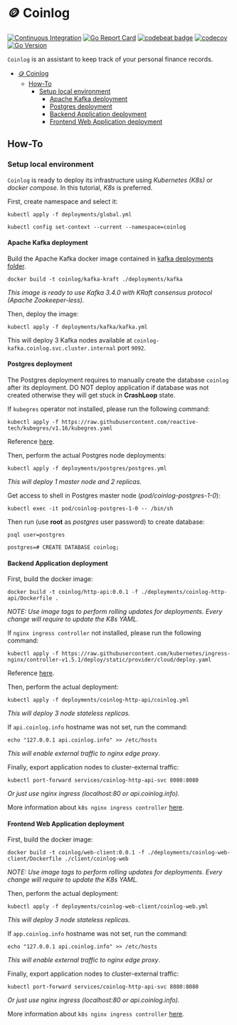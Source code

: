 # :coin: Coinlog

[![Continuous Integration](https://github.com/maestre3d/coinlog/actions/workflows/ci.yml/badge.svg)](https://github.com/maestre3d/coinlog/actions/workflows/ci.yml)
[![Go Report Card](https://goreportcard.com/badge/github.com/maestre3d/coinlog)](https://goreportcard.com/report/github.com/maestre3d/coinlog)
[![codebeat badge](https://codebeat.co/badges/5093f302-8019-4ede-a7df-4eb8f816b8cb)](https://codebeat.co/projects/github-com-maestre3d-coinlog-master)
[![codecov](https://codecov.io/gh/maestre3d/coinlog/branch/master/graph/badge.svg?token=x2772NHOT7)](https://codecov.io/gh/maestre3d/coinlog)
[![Go Version](https://img.shields.io/github/go-mod/go-version/maestre3d/coinlog?style=square)](https://github.com/NeutrinoCorp/coinlog/blob/master/go.mod)

`Coinlog` is an assistant to keep track of your personal finance records.

- [:coin: Coinlog](#coin-coinlog)
  - [How-To](#how-to)
    - [Setup local environment](#setup-local-environment)
      - [Apache Kafka deployment](#apache-kafka-deployment)
      - [Postgres deployment](#postgres-deployment)
      - [Backend Application deployment](#backend-application-deployment)
      - [Frontend Web Application deployment](#frontend-web-application-deployment)

## How-To

### Setup local environment

`Coinlog` is ready to deploy its infrastructure using _Kubernetes (K8s)_ or _docker compose_. In this tutorial, 
_K8s_ is preferred.

First, create namespace and select it:

```shell
kubectl apply -f deployments/global.yml
```

```shell
kubectl config set-context --current --namespace=coinlog
```

#### Apache Kafka deployment

Build the Apache Kafka docker image contained in [kafka deployments folder](deployments/kafka).

```shell
docker build -t coinlog/kafka-kraft ./deployments/kafka
```

_This image is ready to use Kafka 3.4.0 with KRaft consensus protocol (Apache Zookeeper-less)._

Then, deploy the image:

```shell
kubectl apply -f deployments/kafka/kafka.yml
```

This will deploy 3 Kafka nodes available at `coinlog-kafka.coinlog.svc.cluster.internal` port `9092`.

#### Postgres deployment

The Postgres deployment requires to manually create the database `coinlog` after its deployment. DO NOT deploy
application if database was not created otherwise they will get stuck in **CrashLoop** state.

If `kubegres` operator not installed, please run the following command:

```shell
kubectl apply -f https://raw.githubusercontent.com/reactive-tech/kubegres/v1.16/kubegres.yaml
```

Reference [here](https://www.kubegres.io/doc/getting-started.html).

Then, perform the actual Postgres node deployments:

```shell
kubectl apply -f deployments/postgres/postgres.yml
```

_This will deploy 1 master node and 2 replicas._

Get access to shell in Postgres master node (_pod/coinlog-postgres-1-0_):

```shell
kubectl exec -it pod/coinlog-postgres-1-0 -- /bin/sh
```

Then run (use **root** as _postgres_ user password) to create database:

```shell
psql user=postgres
```

```shell
postgres=# CREATE DATABASE coinlog;
```

#### Backend Application deployment

First, build the docker image:

```shell
docker build -t coinlog/http-api:0.0.1 -f ./deployments/coinlog-http-api/Dockerfile .
```

_NOTE: Use image tags to perform rolling updates for deployments. Every change will require to update the K8s YAML._

If `nginx ingress controller` not installed, please run the following command:

```shell
kubectl apply -f https://raw.githubusercontent.com/kubernetes/ingress-nginx/controller-v1.5.1/deploy/static/provider/cloud/deploy.yaml
```

Reference [here](https://kubernetes.github.io/ingress-nginx/deploy/#quick-start).

Then, perform the actual deployment:

```shell
kubectl apply -f deployments/coinlog-http-api/coinlog.yml
```

_This will deploy 3 node stateless replicas._

If `api.coinlog.info` hostname was not set, run the command:

```shell
echo "127.0.0.1 api.coinlog.info" >> /etc/hosts
```

_This will enable external traffic to nginx edge proxy_.

Finally, export application nodes to cluster-external traffic:

```shell
kubectl port-forward services/coinlog-http-api-svc 8080:8080
```

_Or just use nginx ingress (localhost:80 or api.coinlog.info)._

More information about `k8s nginx ingress controller` [here](https://kubernetes.io/docs/tasks/access-application-cluster/ingress-minikube/).

#### Frontend Web Application deployment

First, build the docker image:

```shell
docker build -t coinlog/web-client:0.0.1 -f ./deployments/coinlog-web-client/Dockerfile ./client/coinlog-web
```

_NOTE: Use image tags to perform rolling updates for deployments. Every change will require to update the K8s YAML._

Then, perform the actual deployment:

```shell
kubectl apply -f deployments/coinlog-web-client/coinlog-web.yml
```

_This will deploy 3 node stateless replicas._

If `app.coinlog.info` hostname was not set, run the command:

```shell
echo "127.0.0.1 api.coinlog.info" >> /etc/hosts
```

_This will enable external traffic to nginx edge proxy_.

Finally, export application nodes to cluster-external traffic:

```shell
kubectl port-forward services/coinlog-http-api-svc 8080:8080
```

_Or just use nginx ingress (localhost:80 or api.coinlog.info)._

More information about `k8s nginx ingress controller` [here](https://kubernetes.io/docs/tasks/access-application-cluster/ingress-minikube/).
